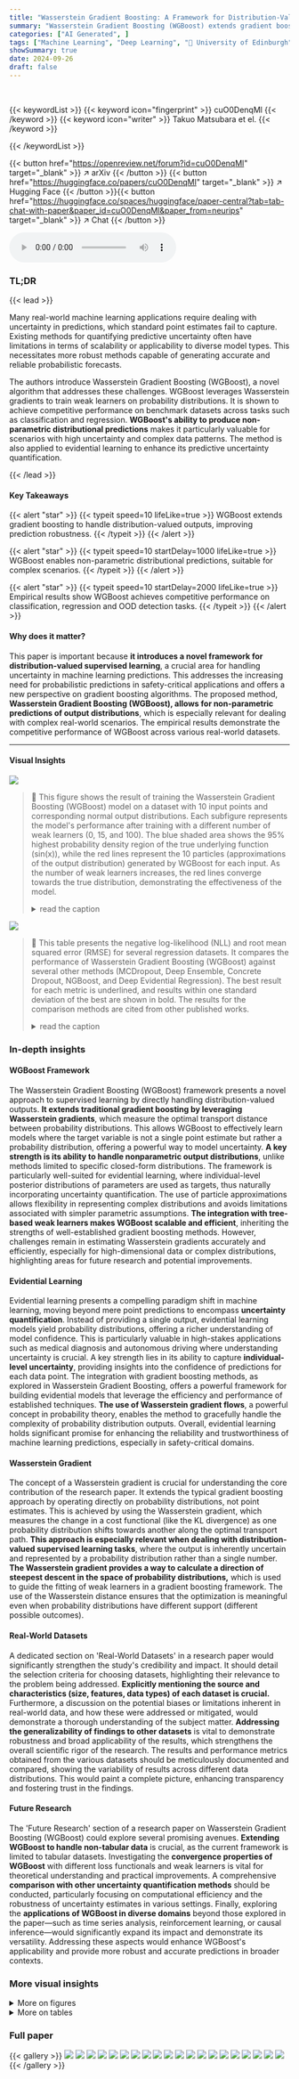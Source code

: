 ```yaml
---
title: "Wasserstein Gradient Boosting: A Framework for Distribution-Valued Supervised Learning"
summary: "Wasserstein Gradient Boosting (WGBoost) extends gradient boosting to handle probability distributions as outputs, enabling more robust and informative predictions in various applications."
categories: ["AI Generated", ]
tags: ["Machine Learning", "Deep Learning", "🏢 University of Edinburgh",]
showSummary: true
date: 2024-09-26
draft: false
---
```


<br>

{{< keywordList >}}
{{< keyword icon="fingerprint" >}} cuO0DenqMl {{< /keyword >}}
{{< keyword icon="writer" >}} Takuo Matsubara et el. {{< /keyword >}}
 
{{< /keywordList >}}

{{< button href="https://openreview.net/forum?id=cuO0DenqMl" target="_blank" >}}
↗ arXiv
{{< /button >}}
{{< button href="https://huggingface.co/papers/cuO0DenqMl" target="_blank" >}}
↗ Hugging Face
{{< /button >}}{{< button href="https://huggingface.co/spaces/huggingface/paper-central?tab=tab-chat-with-paper&paper_id=cuO0DenqMl&paper_from=neurips" target="_blank" >}}
↗ Chat
{{< /button >}}




<audio controls>
    <source src="https://ai-paper-reviewer.com/cuO0DenqMl/podcast.wav" type="audio/wav">
    Your browser does not support the audio element.
</audio>


### TL;DR


{{< lead >}}

Many real-world machine learning applications require dealing with uncertainty in predictions, which standard point estimates fail to capture.  Existing methods for quantifying predictive uncertainty often have limitations in terms of scalability or applicability to diverse model types. This necessitates more robust methods capable of generating accurate and reliable probabilistic forecasts.



The authors introduce Wasserstein Gradient Boosting (WGBoost), a novel algorithm that addresses these challenges. WGBoost leverages Wasserstein gradients to train weak learners on probability distributions. It is shown to achieve competitive performance on benchmark datasets across tasks such as classification and regression. **WGBoost's ability to produce non-parametric distributional predictions** makes it particularly valuable for scenarios with high uncertainty and complex data patterns. The method is also applied to evidential learning to enhance its predictive uncertainty quantification.

{{< /lead >}}


#### Key Takeaways

{{< alert "star" >}}
{{< typeit speed=10 lifeLike=true >}} WGBoost extends gradient boosting to handle distribution-valued outputs, improving prediction robustness. {{< /typeit >}}
{{< /alert >}}

{{< alert "star" >}}
{{< typeit speed=10 startDelay=1000 lifeLike=true >}} WGBoost enables non-parametric distributional predictions, suitable for complex scenarios. {{< /typeit >}}
{{< /alert >}}

{{< alert "star" >}}
{{< typeit speed=10 startDelay=2000 lifeLike=true >}} Empirical results show WGBoost achieves competitive performance on classification, regression and OOD detection tasks. {{< /typeit >}}
{{< /alert >}}

#### Why does it matter?
This paper is important because **it introduces a novel framework for distribution-valued supervised learning**, a crucial area for handling uncertainty in machine learning predictions. This addresses the increasing need for probabilistic predictions in safety-critical applications and offers a new perspective on gradient boosting algorithms.  The proposed method, **Wasserstein Gradient Boosting (WGBoost), allows for non-parametric predictions of output distributions**, which is especially relevant for dealing with complex real-world scenarios. The empirical results demonstrate the competitive performance of WGBoost across various real-world datasets.

------
#### Visual Insights



![](https://ai-paper-reviewer.com/cuO0DenqMl/figures_1_1.jpg)

> 🔼 This figure shows the result of training the Wasserstein Gradient Boosting (WGBoost) model on a dataset with 10 input points and corresponding normal output distributions.  Each subfigure represents the model's performance after training with a different number of weak learners (0, 15, and 100). The blue shaded area shows the 95% highest probability density region of the true underlying function (sin(x)), while the red lines represent the 10 particles (approximations of the output distribution) generated by WGBoost for each input. As the number of weak learners increases, the red lines converge towards the true distribution, demonstrating the effectiveness of the model.
> <details>
> <summary>read the caption</summary>
> Figure 1: Illustration of WGBoost trained on a set {xi, pi}101 whose inputs are 10 grid points in [-3.5, 3.5] and each output distribution is a normal distribution μi(θ) = N(θ | sin(xi), 0.5) over θ∈ R. The blue area indicates the 95% high probability region of the conditional distribution N(θ | sin(x), 0.5). WGBoost returns N = 10 particles (red lines) to predict the output distribution for each input x. This illustration uses the Gaussian kernel regressor for every weaker learner.
> </details>





![](https://ai-paper-reviewer.com/cuO0DenqMl/tables_8_1.jpg)

> 🔼 This table presents the negative log-likelihood (NLL) and root mean squared error (RMSE) for several regression datasets.  It compares the performance of Wasserstein Gradient Boosting (WGBoost) against several other methods (MCDropout, Deep Ensemble, Concrete Dropout, NGBoost, and Deep Evidential Regression). The best result for each metric is underlined, and results within one standard deviation of the best are shown in bold.  The results for the comparison methods are cited from other published works.
> <details>
> <summary>read the caption</summary>
> Table 1: The NLLs and RMSEs for each dataset, where the best score is underlined and the scores whose standard deviation ranges include the best score are in bold. Results of MCDropout, DEnsembles, CDropout, NGBoost, and DEvidential were reported in [9], [10], [55], [32] and [13] respectively.
> </details>





### In-depth insights


#### WGBoost Framework
The Wasserstein Gradient Boosting (WGBoost) framework presents a novel approach to supervised learning by directly handling distribution-valued outputs.  **It extends traditional gradient boosting by leveraging Wasserstein gradients**, which measure the optimal transport distance between probability distributions. This allows WGBoost to effectively learn models where the target variable is not a single point estimate but rather a probability distribution, offering a powerful way to model uncertainty.  **A key strength is its ability to handle nonparametric output distributions**, unlike methods limited to specific closed-form distributions. The framework is particularly well-suited for evidential learning, where individual-level posterior distributions of parameters are used as targets, thus naturally incorporating uncertainty quantification. The use of particle approximations allows flexibility in representing complex distributions and avoids limitations associated with simpler parametric assumptions.  **The integration with tree-based weak learners makes WGBoost scalable and efficient**, inheriting the strengths of well-established gradient boosting methods.  However, challenges remain in estimating Wasserstein gradients accurately and efficiently, especially for high-dimensional data or complex distributions, highlighting areas for future research and potential improvements.

#### Evidential Learning
Evidential learning presents a compelling paradigm shift in machine learning, moving beyond mere point predictions to encompass **uncertainty quantification**.  Instead of providing a single output, evidential learning models yield probability distributions, offering a richer understanding of model confidence. This is particularly valuable in high-stakes applications such as medical diagnosis and autonomous driving where understanding uncertainty is crucial.  A key strength lies in its ability to capture **individual-level uncertainty**, providing insights into the confidence of predictions for each data point. The integration with gradient boosting methods, as explored in Wasserstein Gradient Boosting, offers a powerful framework for building evidential models that leverage the efficiency and performance of established techniques. **The use of Wasserstein gradient flows**, a powerful concept in probability theory, enables the method to gracefully handle the complexity of probability distribution outputs. Overall, evidential learning holds significant promise for enhancing the reliability and trustworthiness of machine learning predictions, especially in safety-critical domains.

#### Wasserstein Gradient
The concept of a Wasserstein gradient is crucial for understanding the core contribution of the research paper.  It extends the typical gradient boosting approach by operating directly on probability distributions, not point estimates.  This is achieved by using the Wasserstein gradient, which measures the change in a cost functional (like the KL divergence) as one probability distribution shifts towards another along the optimal transport path.  **This approach is especially relevant when dealing with distribution-valued supervised learning tasks**, where the output is inherently uncertain and represented by a probability distribution rather than a single number.  **The Wasserstein gradient provides a way to calculate a direction of steepest descent in the space of probability distributions,** which is used to guide the fitting of weak learners in a gradient boosting framework.  The use of the Wasserstein distance ensures that the optimization is meaningful even when probability distributions have different support (different possible outcomes).

#### Real-World Datasets
A dedicated section on 'Real-World Datasets' in a research paper would significantly strengthen the study's credibility and impact.  It should detail the selection criteria for choosing datasets, highlighting their relevance to the problem being addressed.  **Explicitly mentioning the source and characteristics (size, features, data types) of each dataset is crucial.**  Furthermore, a discussion on the potential biases or limitations inherent in real-world data, and how these were addressed or mitigated, would demonstrate a thorough understanding of the subject matter. **Addressing the generalizability of findings to other datasets** is vital to demonstrate robustness and broad applicability of the results, which strengthens the overall scientific rigor of the research.  The results and performance metrics obtained from the various datasets should be meticulously documented and compared, showing the variability of results across different data distributions. This would paint a complete picture, enhancing transparency and fostering trust in the findings.

#### Future Research
The 'Future Research' section of a research paper on Wasserstein Gradient Boosting (WGBoost) could explore several promising avenues.  **Extending WGBoost to handle non-tabular data** is crucial, as the current framework is limited to tabular datasets.  Investigating the **convergence properties of WGBoost** with different loss functionals and weak learners is vital for theoretical understanding and practical improvements.  A comprehensive **comparison with other uncertainty quantification methods** should be conducted, particularly focusing on computational efficiency and the robustness of uncertainty estimates in various settings.  Finally, exploring the **applications of WGBoost in diverse domains** beyond those explored in the paper—such as time series analysis, reinforcement learning, or causal inference—would significantly expand its impact and demonstrate its versatility.  Addressing these aspects would enhance WGBoost's applicability and provide more robust and accurate predictions in broader contexts.


### More visual insights

<details>
<summary>More on figures
</summary>


![](https://ai-paper-reviewer.com/cuO0DenqMl/figures_2_1.jpg)

> 🔼 This figure compares Bayesian learning and evidential learning using WGBoost.  Bayesian learning uses a global posterior distribution of model parameters to sample multiple models, while WGBoost uses individual-level posterior distributions as training outputs and returns particle approximations of the response parameter distribution for new inputs.
> <details>
> <summary>read the caption</summary>
> Figure 2: Comparison of the pipeline of (a) Bayesian learning and (b) evidential learning based on WGBoost. The former uses the (global-level) posterior p(w | {xi, Yi}=1) of the model parameter w conditional on all data, and samples multiple models from it. The latter uses the individual-level posterior p(0 | yi) of the response parameter 0 as the output distribution of the training set, and trains WGBoost that returns a particle-based distributional estimate p(0 | x) of 0 for each input x.
> </details>



![](https://ai-paper-reviewer.com/cuO0DenqMl/figures_2_2.jpg)

> 🔼 This figure compares Bayesian learning and evidential learning using WGBoost.  Bayesian learning uses the global posterior distribution of model parameters to sample multiple models, while evidential learning leverages individual-level posterior distributions of response parameters as training outputs for WGBoost, resulting in a particle-based estimate of the response parameter's distribution for new inputs.
> <details>
> <summary>read the caption</summary>
> Figure 2: Comparison of the pipeline of (a) Bayesian learning and (b) evidential learning based on WGBoost. The former uses the (global-level) posterior p(w | {xi, Yi}=1) of the model parameter w conditional on all data, and samples multiple models from it. The latter uses the individual-level posterior p(0 | yi) of the response parameter 0 as the output distribution of the training set, and trains WGBoost that returns a particle-based distributional estimate p(0 | x) of 0 for each input x.
> </details>



![](https://ai-paper-reviewer.com/cuO0DenqMl/figures_7_1.jpg)

> 🔼 This figure illustrates how Wasserstein Gradient Boosting (WGBoost) works.  It shows the output distribution learned by WGBoost for a simple dataset where inputs are 10 points along the x-axis, and each input is associated with a normal distribution as its output. The blue shaded area represents the 95% confidence interval of the true distribution, while the red lines represent particle approximations of the learned output distribution generated by WGBoost. The figure demonstrates how WGBoost improves its approximation of the true distribution as more weak learners are added (panels a-c).
> <details>
> <summary>read the caption</summary>
> Figure 1: Illustration of WGBoost trained on a set {xi, pi}101 whose inputs are 10 grid points in [-3.5, 3.5] and each output distribution is a normal distribution μi(θ) = N(θ | sin(xi), 0.5) over θ∈ R. The blue area indicates the 95% high probability region of the conditional distribution N(θ | sin(x), 0.5). WGBoost returns N = 10 particles (red lines) to predict the output distribution for each input x. This illustration uses the Gaussian kernel regressor for every weaker learner.
> </details>



![](https://ai-paper-reviewer.com/cuO0DenqMl/figures_8_1.jpg)

> 🔼 This figure shows the conditional density estimation results for the bone mineral density dataset using the WEvidential method.  The left panel displays the distributional estimates (10 particles) of the location parameter for each input x. The right panel illustrates the estimated conditional density obtained by marginalizing over the output particles. Grey dots represent the actual data.
> <details>
> <summary>read the caption</summary>
> Figure 3: Conditional density estimation for the bone mineral density dataset (grey dots) by WEvidential, where the normal response distribution N(y | m, σ) is used for the response variable y. Left: distributional estimate (10 particles) of the location parameter {m<sup>n</sup>(x)}<sub>n=1</sub><sup>10</sup> for each input. Right: estimated conditional density (6) through marginalisation of the output particles {(m<sup>n</sup>(x), σ<sup>n</sup>(x))}<sub>n=1</sub><sup>10</sup>.
> </details>



![](https://ai-paper-reviewer.com/cuO0DenqMl/figures_9_1.jpg)

> 🔼 This figure shows examples of output distributions generated by the WEvidential model for both in-distribution (non-OOD) and out-of-distribution (OOD) inputs.  The left panel displays the output for a non-OOD sample belonging to class 4. The right panel shows the output for an OOD sample.  In each panel, the red dots represent the individual particles generated by the model for each input. The shaded areas represent the kernel density estimation of the particle distributions. The difference in the spread and concentration of the particles for the in-distribution versus out-of-distribution sample highlights the model's ability to capture and quantify uncertainty.
> <details>
> <summary>read the caption</summary>
> Figure 4: Examples of the output particles (red dot) of WEvidential on the segment dataset, where the coloured area indicate the kernel density estimation of the output particles for each class.
> </details>



![](https://ai-paper-reviewer.com/cuO0DenqMl/figures_19_1.jpg)

> 🔼 This figure shows the impact of the kernel bandwidth (h) on the performance of the WEvidential algorithm.  Panel (a) presents the total MMD (Maximum Mean Discrepancy) error, a measure of the approximation error, across different bandwidths. Panels (b), (c), and (d) show example outputs of WEvidential using the three selected kernel bandwidths (h=0.10, h=0.01, and h=100), visually demonstrating the effect of the kernel choice on the algorithm's prediction of the conditional density.
> <details>
> <summary>read the caption</summary>
> Figure 5: The total MMD error and example outputs of WEvidential for different kernel scales. Panel (a): the total MMD error for different scale values h = 0.001, 0.01, 0.1, 1.0, 10, 100 both plotted in the common log scale. Panel (b): the output of WEvidential for h = 0.1. Panel (c): the output of WEvidential for h = 0.01. Panel (d): the output of WEvidential for h = 100.
> </details>



![](https://ai-paper-reviewer.com/cuO0DenqMl/figures_20_1.jpg)

> 🔼 This figure compares four different WGBoost algorithms based on different Wasserstein gradient estimates.  Panel (a) shows the approximation error (measured by Maximum Mean Discrepancy or MMD) versus the number of weak learners.  Panel (b) shows the computation time versus the number of weak learners. Panels (c) through (f) display the output of each algorithm with 100 weak learners trained.
> <details>
> <summary>read the caption</summary>
> Figure 6: The approximation error and computational time of the four different WGBoost algorithms. Panel (a): the approximation error of each algorithm measured by the MMD averaged over the inputs with respect to the number of weak learners. Panel (b): the computational time with respect to the number of weak learners in common logarithm scale. Panel (c)-(f): the outputs of the four algorithms each with 100 weak learners used.
> </details>



![](https://ai-paper-reviewer.com/cuO0DenqMl/figures_21_1.jpg)

> 🔼 This figure shows the results of applying the WEvidential algorithm to the bone mineral density dataset. The left panel displays the estimated location parameter for each input x as a distribution of 10 particles, while the right panel illustrates the resulting marginal conditional density obtained by integrating over these particles.
> <details>
> <summary>read the caption</summary>
> Figure 3: Conditional density estimation for the bone mineral density dataset (grey dots) by WEvidential, where the normal response distribution N(y | m, σ) is used for the response variable y. Left: distributional estimate (10 particles) of the location parameter {m<sup>n</sup>(x)}<sub>n=1</sub><sup>10</sup> for each input. Right: estimated conditional density (6) through marginalisation of the output particles {(m<sup>n</sup>(x), σ<sup>n</sup>(x))}<sub>n=1</sub><sup>10</sup>.
> </details>



</details>




<details>
<summary>More on tables
</summary>


![](https://ai-paper-reviewer.com/cuO0DenqMl/tables_9_1.jpg)
> 🔼 This table presents the classification accuracy and out-of-distribution (OOD) detection performance (measured by the area under the precision-recall curve, PR-AUC) of the proposed Wasserstein Gradient Boosting (WGBoost) algorithm and four other methods (MCDropout, DEnsemble, DDistillation, and PNetwork) on two real-world datasets (segment and sensorless).  The best performance for each metric is highlighted in bold and underlined.
> <details>
> <summary>read the caption</summary>
> Table 2: The classification accuracies and OOD detection PR-AUCs for each dataset, where the best score is underlined and in bold. The results other than WEvidential were reported in [14].
> </details>

![](https://ai-paper-reviewer.com/cuO0DenqMl/tables_14_1.jpg)
> 🔼 This table compares the performance of the proposed WEvidential model against five other probabilistic regression methods (MCDropout, Deep Ensemble, Concrete Dropout, Natural Gradient Boosting, and Deep Evidential Regression) across eight benchmark datasets.  The results are presented in terms of the negative log-likelihood (NLL) and root mean squared error (RMSE), two common metrics used to evaluate the performance of regression models.  The best performing model for each metric and dataset is underlined, and models with standard deviations that overlap the best score are shown in bold.
> <details>
> <summary>read the caption</summary>
> Table 1: The NLLs and RMSEs for each dataset, where the best score is underlined and the scores whose standard deviation ranges include the best score are in bold. Results of MCDropout, DEnsembles, CDropout, NGBoost, and DEvidential were reported in [9], [10], [55], [32] and [13] respectively.
> </details>

![](https://ai-paper-reviewer.com/cuO0DenqMl/tables_22_1.jpg)
> 🔼 This table compares the negative log-likelihood (NLL) and root mean squared error (RMSE) of WEvidential against five other probabilistic regression methods across various datasets.  The best performing method for each metric on each dataset is highlighted.
> <details>
> <summary>read the caption</summary>
> Table 1: The NLLs and RMSEs for each dataset, where the best score is underlined and the scores whose standard deviation ranges include the best score are in bold. Results of MCDropout, DEnsembles, CDropout, NGBoost, and DEvidential were reported in [9], [10], [55], [32] and [13] respectively.
> </details>

![](https://ai-paper-reviewer.com/cuO0DenqMl/tables_23_1.jpg)
> 🔼 This table compares the out-of-distribution (OOD) detection performance of three different algorithms: WEvidential, NGBoost, and Random Forest (RForest), on the `segment` dataset.  WEvidential is evaluated twice, once using its standard OOD metric and again using entropy as an alternative.  The results show the accuracy and OOD detection performance (PR-AUC) for each algorithm.  The goal is to assess which algorithm best identifies out-of-distribution samples.
> <details>
> <summary>read the caption</summary>
> Table 5: The OOD detection performance of WEvidential, NGBoost, and RForest on the segment dataset, where WEvidential (Entropy) indicates the result of WEvidential based on the entropy.
> </details>

![](https://ai-paper-reviewer.com/cuO0DenqMl/tables_23_2.jpg)
> 🔼 This table presents the results of a simulation study on a synthetic dataset to evaluate the performance of the WEvidential algorithm with varying learning rates.  The number of weak learners was kept constant at 4000. The table shows the classification accuracy and out-of-distribution (OOD) detection performance (measured by the area under the precision-recall curve, or PR-AUC) for each learning rate.
> <details>
> <summary>read the caption</summary>
> Table 6: The classification accuracy and OOD detection performance of WEvidential on the synthetic dataset for different learning rates, where the number of weak learners is fixed to 4000.
> </details>

![](https://ai-paper-reviewer.com/cuO0DenqMl/tables_24_1.jpg)
> 🔼 This table presents the results of a simulation study conducted to evaluate the impact of the number of weak learners on the performance of the WEvidential algorithm. The study used a synthetic dataset and varied the number of weak learners while keeping the learning rate constant at 0.4. The table shows that increasing the number of weak learners improves classification accuracy, but the effect on OOD detection performance is less clear.
> <details>
> <summary>read the caption</summary>
> Table 7: The classification accuracy and OOD detection performance of WEvidential on the synthetic dataset for different numbers of weak learners, where the learning rate is fixed to 0.4.
> </details>

</details>




### Full paper

{{< gallery >}}
<img src="https://ai-paper-reviewer.com/cuO0DenqMl/1.png" class="grid-w50 md:grid-w33 xl:grid-w25" />
<img src="https://ai-paper-reviewer.com/cuO0DenqMl/2.png" class="grid-w50 md:grid-w33 xl:grid-w25" />
<img src="https://ai-paper-reviewer.com/cuO0DenqMl/3.png" class="grid-w50 md:grid-w33 xl:grid-w25" />
<img src="https://ai-paper-reviewer.com/cuO0DenqMl/4.png" class="grid-w50 md:grid-w33 xl:grid-w25" />
<img src="https://ai-paper-reviewer.com/cuO0DenqMl/5.png" class="grid-w50 md:grid-w33 xl:grid-w25" />
<img src="https://ai-paper-reviewer.com/cuO0DenqMl/6.png" class="grid-w50 md:grid-w33 xl:grid-w25" />
<img src="https://ai-paper-reviewer.com/cuO0DenqMl/7.png" class="grid-w50 md:grid-w33 xl:grid-w25" />
<img src="https://ai-paper-reviewer.com/cuO0DenqMl/8.png" class="grid-w50 md:grid-w33 xl:grid-w25" />
<img src="https://ai-paper-reviewer.com/cuO0DenqMl/9.png" class="grid-w50 md:grid-w33 xl:grid-w25" />
<img src="https://ai-paper-reviewer.com/cuO0DenqMl/10.png" class="grid-w50 md:grid-w33 xl:grid-w25" />
<img src="https://ai-paper-reviewer.com/cuO0DenqMl/11.png" class="grid-w50 md:grid-w33 xl:grid-w25" />
<img src="https://ai-paper-reviewer.com/cuO0DenqMl/12.png" class="grid-w50 md:grid-w33 xl:grid-w25" />
<img src="https://ai-paper-reviewer.com/cuO0DenqMl/13.png" class="grid-w50 md:grid-w33 xl:grid-w25" />
<img src="https://ai-paper-reviewer.com/cuO0DenqMl/14.png" class="grid-w50 md:grid-w33 xl:grid-w25" />
<img src="https://ai-paper-reviewer.com/cuO0DenqMl/15.png" class="grid-w50 md:grid-w33 xl:grid-w25" />
<img src="https://ai-paper-reviewer.com/cuO0DenqMl/16.png" class="grid-w50 md:grid-w33 xl:grid-w25" />
<img src="https://ai-paper-reviewer.com/cuO0DenqMl/17.png" class="grid-w50 md:grid-w33 xl:grid-w25" />
<img src="https://ai-paper-reviewer.com/cuO0DenqMl/18.png" class="grid-w50 md:grid-w33 xl:grid-w25" />
<img src="https://ai-paper-reviewer.com/cuO0DenqMl/19.png" class="grid-w50 md:grid-w33 xl:grid-w25" />
<img src="https://ai-paper-reviewer.com/cuO0DenqMl/20.png" class="grid-w50 md:grid-w33 xl:grid-w25" />
{{< /gallery >}}